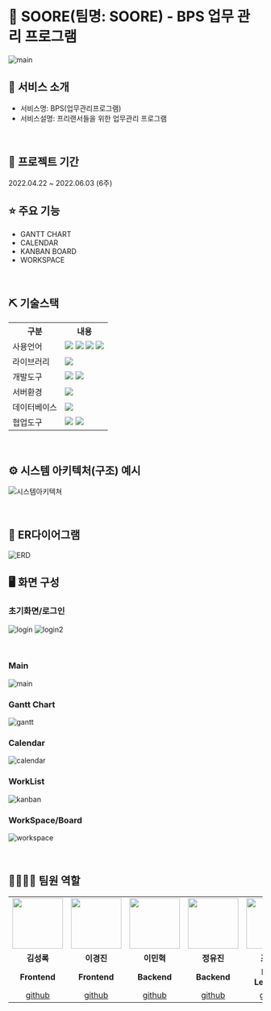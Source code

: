 # 📎 SOORE(팀명: SOORE) - BPS 업무 관리 프로그램
![main](https://github.com/2022-SMHRD-IS-BigData3/Soore/assets/98467249/2e633a9d-dbf7-4724-80bb-1550e7e02eb2)


## 👀 서비스 소개
* 서비스명:  BPS(업무관리프로그램)
* 서비스설명: 프리랜서들을 위한 업무관리 프로그램
<br>

## 📅 프로젝트 기간
2022.04.22 ~ 2022.06.03 (6주)
<br>

## ⭐ 주요 기능
* GANTT CHART
* CALENDAR
* KANBAN BOARD
* WORKSPACE
<br>

## ⛏ 기술스택
<table>
    <tr>
        <th>구분</th>
        <th>내용</th>
    </tr>
    <tr>
        <td>사용언어</td>
        <td>
            <img src="https://img.shields.io/badge/Java-007396?style=for-the-badge&logo=java&logoColor=white"/>
            <img src="https://img.shields.io/badge/HTML5-E34F26?style=for-the-badge&logo=HTML5&logoColor=white"/>
            <img src="https://img.shields.io/badge/CSS3-1572B6?style=for-the-badge&logo=CSS3&logoColor=white"/>
            <img src="https://img.shields.io/badge/JavaScript-F7DF1E?style=for-the-badge&logo=JavaScript&logoColor=white"/>
        </td>
    </tr>
    <tr>
        <td>라이브러리</td>
        <td>
            <img src="https://img.shields.io/badge/BootStrap-7952B3?style=for-the-badge&logo=BootStrap&logoColor=white"/>
        </td>
    </tr>
    <tr>
        <td>개발도구</td>
        <td>
            <img src="https://img.shields.io/badge/Eclipse-2C2255?style=for-the-badge&logo=Eclipse&logoColor=white"/>
            <img src="https://img.shields.io/badge/VSCode-007ACC?style=for-the-badge&logo=VisualStudioCode&logoColor=white"/>
        </td>
    </tr>
    <tr>
        <td>서버환경</td>
        <td>
            <img src="https://img.shields.io/badge/Apache Tomcat-D22128?style=for-the-badge&logo=Apache Tomcat&logoColor=white"/>
        </td>
    </tr>
    <tr>
        <td>데이터베이스</td>
        <td>
            <img src="https://img.shields.io/badge/Oracle 11g-F80000?style=for-the-badge&logo=Oracle&logoColor=white"/>
        </td>
    </tr>
    <tr>
        <td>협업도구</td>
        <td>
            <img src="https://img.shields.io/badge/Git-F05032?style=for-the-badge&logo=Git&logoColor=white"/>
            <img src="https://img.shields.io/badge/GitHub-181717?style=for-the-badge&logo=GitHub&logoColor=white"/>
        </td>
    </tr>
</table>


<br>

## ⚙ 시스템 아키텍처(구조) 예시 
![시스템아키텍쳐](https://github.com/ahgjatleo0/First_Project/assets/98467249/7ec996a2-3aec-4a6d-8fd0-aaa1c1a45411)

<br>

## 📌 ER다이어그램
![ERD](https://github.com/ahgjatleo0/First_Project/assets/98467249/90502997-f993-4c85-90ac-b956d44d7a9a)
<br>

## 🖥 화면 구성

### 초기화면/로그인
<p align="left">
  <img src="https://github.com/2022-SMHRD-IS-BigData3/Soore/assets/98467249/172a57a2-b2a1-420f-bd7d-25f29d2be113" alt="login">
  <img src="https://github.com/2022-SMHRD-IS-BigData3/Soore/assets/98467249/920b8c77-6fd0-4c0a-8187-4b9c3db7be7a" alt="login2">
</p>
<br>

### Main
![main](https://github.com/2022-SMHRD-IS-BigData3/Soore/assets/98467249/2e633a9d-dbf7-4724-80bb-1550e7e02eb2)

### Gantt Chart
![gantt](https://github.com/2022-SMHRD-IS-BigData3/Soore/assets/98467249/f2ce42aa-b5e8-4baa-9c39-24e12568911b)
<br>

### Calendar
![calendar](https://github.com/2022-SMHRD-IS-BigData3/Soore/assets/98467249/b9ef0d34-0a56-4124-8d1c-ce12009388c4)

### WorkList
![kanban](https://github.com/2022-SMHRD-IS-BigData3/Soore/assets/98467249/c547680e-2cf9-4ca7-a978-540d233c2339)
<br>

### WorkSpace/Board
![workspace](https://github.com/2022-SMHRD-IS-BigData3/Soore/assets/98467249/36c30d7c-8425-47f6-aed7-634ca1937311)

<br>


## 👨‍👩‍👦‍👦 팀원 역할
<table>
  <tr>
    <td align="center"><img src="https://item.kakaocdn.net/do/fd49574de6581aa2a91d82ff6adb6c0115b3f4e3c2033bfd702a321ec6eda72c" width="100" height="100"/></td>
    <td align="center"><img src="https://mb.ntdtv.kr/assets/uploads/2019/01/Screen-Shot-2019-01-08-at-4.31.55-PM-e1546932545978.png" width="100" height="100"/></td>
    <td align="center"><img src="https://mblogthumb-phinf.pstatic.net/20160127_177/krazymouse_1453865104404DjQIi_PNG/%C4%AB%C4%AB%BF%C0%C7%C1%B7%BB%C1%EE_%B6%F3%C0%CC%BE%F0.png?type=w2" width="100" height="100"/></td>
    <td align="center"><img src="https://i.pinimg.com/236x/ed/bb/53/edbb53d4f6dd710431c1140551404af9.jpg" width="100" height="100"/></td>
    <td align="center"><img src="https://pbs.twimg.com/media/B-n6uPYUUAAZSUx.png" width="100" height="100"/></td>
  </tr>
  <tr>
    <td align="center"><strong>김성록</strong></td>
    <td align="center"><strong>이경진</strong></td>
    <td align="center"><strong>이민혁</strong></td>
    <td align="center"><strong>정유진</strong></td>
    <td align="center"><strong>조인성</strong></td>
  </tr>
  <tr>
    <td align="center"><b>Frontend</b></td>
    <td align="center"><b>Frontend</b></td>
    <td align="center"><b>Backend</b></td>
    <td align="center"><b>Backend</b></td>
    <td align="center"><b>Deep Learning</b></td>
  </tr>
  <tr>
    <td align="center"><a href="https://github.com/자신의username작성해주세요" target='_blank'>github</a></td>
    <td align="center"><a href="https://github.com/자신의username작성해주세요" target='_blank'>github</a></td>
    <td align="center"><a href="https://github.com/자신의username작성해주세요" target='_blank'>github</a></td>
    <td align="center"><a href="https://github.com/자신의username작성해주세요" target='_blank'>github</a></td>
    <td align="center"><a href="https://github.com/자신의username작성해주세요" target='_blank'>github</a></td>
  </tr>
</table>
